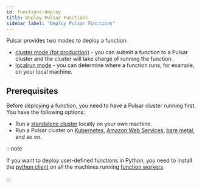 ```yaml
---
id: functions-deploy
title: Deploy Pulsar Functions
sidebar_label: "Deploy Pulsar Functions"
---
```


Pulsar provides two modes to deploy a function:
* [cluster mode (for production)](functions-deploy-cluster.md) - you can submit a function to a Pulsar cluster and the cluster will take charge of running the function. 
* [localrun mode](functions-deploy-localrun.md) - you can determine where a function runs, for example, on your local machine. 

## Prerequisites

Before deploying a function, you need to have a Pulsar cluster running first. You have the following options:
* Run a [standalone cluster](getting-started-standalone.md) locally on your own machine.
* Run a Pulsar cluster on [Kubernetes](deploy-kubernetes.md), [Amazon Web Services](deploy-aws.md), [bare metal](deploy-bare-metal.md), and so on.

:::note

If you want to deploy user-defined functions in Python, you need to install the [python client](client-libraries-python.md) on all the machines running [function workers](functions-concepts.md#function-worker).

:::
